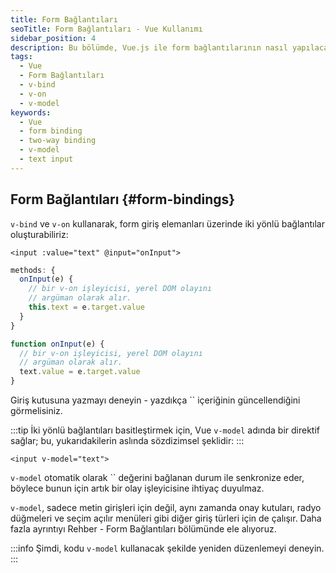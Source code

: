 ```yaml
---
title: Form Bağlantıları
seoTitle: Form Bağlantıları - Vue Kullanımı
sidebar_position: 4
description: Bu bölümde, Vue.js ile form bağlantılarının nasıl yapılacağını öğrenin. İki yönlü veri bağlama ve v-model direktifi hakkında bilgi edinin.
tags: 
  - Vue
  - Form Bağlantıları
  - v-bind
  - v-on
  - v-model
keywords: 
  - Vue
  - form binding
  - two-way binding
  - v-model
  - text input
---
```

## Form Bağlantıları {#form-bindings}

`v-bind` ve `v-on` kullanarak, form giriş elemanları üzerinde iki yönlü bağlantılar oluşturabiliriz:

```vue-html
<input :value="text" @input="onInput">
```



```js
methods: {
  onInput(e) {
    // bir v-on işleyicisi, yerel DOM olayını
    // argüman olarak alır.
    this.text = e.target.value
  }
}
```





```js
function onInput(e) {
  // bir v-on işleyicisi, yerel DOM olayını
  // argüman olarak alır.
  text.value = e.target.value
}
```



Giriş kutusuna yazmayı deneyin - yazdıkça `` içeriğinin güncellendiğini görmelisiniz.

:::tip
İki yönlü bağlantıları basitleştirmek için, Vue `v-model` adında bir direktif sağlar; bu, yukarıdakilerin aslında sözdizimsel şeklidir:
:::

```vue-html
<input v-model="text">
```

`v-model` otomatik olarak `` değerini bağlanan durum ile senkronize eder, böylece bunun için artık bir olay işleyicisine ihtiyaç duyulmaz.

`v-model`, sadece metin girişleri için değil, aynı zamanda onay kutuları, radyo düğmeleri ve seçim açılır menüleri gibi diğer giriş türleri için de çalışır. Daha fazla ayrıntıyı Rehber - Form Bağlantıları bölümünde ele alıyoruz.

:::info
Şimdi, kodu `v-model` kullanacak şekilde yeniden düzenlemeyi deneyin.
:::